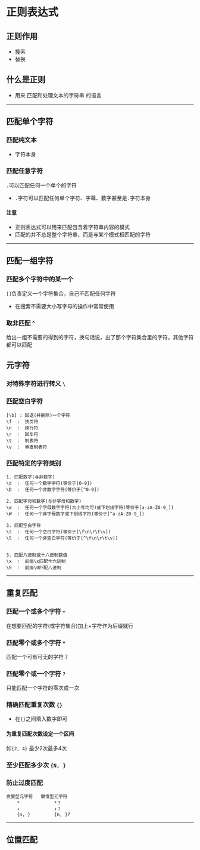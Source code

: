 #  正则表达式
## 正则作用
* 搜索
* 替换

## 什么是正则
* 用来 匹配和处理文本的字符串 的语言
---
## 匹配单个字符
### 匹配纯文本
* 字符本身

### 匹配任意字符
`.`可以匹配任何一个单个的字符
* `.`字符可以匹配任何单个字符、字幕、数字甚至是`.`字符本身

#### 注意
* 正则表达式可以用来匹配包含着字符串内容的模式
* 匹配的并不总是整个字符串，而是与某个模式相匹配的字符
---
## 匹配一组字符
### 匹配多个字符中的某一个
`[]`负责定义一个字符集合，自己不匹配任何字符
* 在搜索不需要大小写字母的操作中常常使用

### 取非匹配 `^`
给出一组不需要的得到的字符，换句话说，出了那个字符集合里的字符，其他字符都可以匹配

## 元字符
### 对特殊字符进行转义 `\`
### 匹配空白字符
```
[\b] : 回退(并删除)一个字符
\f  :  换页符
\n  :  换行符
\r  :  回车符
\t  :  制表符
\v  :  垂直制表符
```

### 匹配特定的字符类别
```
1. 匹配数字(与非数字)
\d  :  任何一个数字字符(等价于[0-9])
\D  :  任何一个非数字字符(等价于[^0-9])

2. 匹配字母和数字(与非字母和数字)
\w  :  任何一个字母数字字符(大小写均可)或下划线字符(等价于[a-zA-Z0-9_])
\W  :  任何一个非字母数字或下划线字符(等价于[^a-zA-Z0-9_])

3. 匹配空白字符
\s  :  任何一个空白字符(等价于[\f\n\r\t\v])
\S  :  任何一个非空白字符(等价于[^\f\n\r\t\v])


3. 匹配八进制或十六进制数值
\x  :  前缀\x匹配十六进制
\0  :  前缀\0匹配八进制
```
---
## 重复匹配
### 匹配一个或多个字符 `+`
在想要匹配的字符(或字符集合)加上+字符作为后缀就行

### 匹配零个或多个字符 `*`
匹配一个可有可无的字符？

### 匹配零个或一个字符 `?`
只能匹配一个字符的零次或一次

### 精确匹配重复次数 `{}`
* 在`{}`之间填入数字即可

#### 为重复匹配次数设定一个区间
如`{2, 4}`  最少2次最多4次

### 至少匹配多少次 `{N, }`

### 防止过度匹配
```
贪婪型元字符   懒惰型元字符
    *             *？
    +             +？
    {n, }         {n, }?
```
---
## 位置匹配
